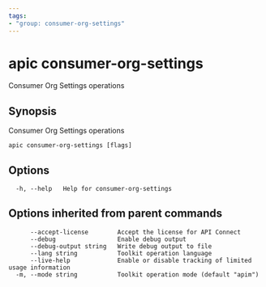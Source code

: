 ```yaml
---
tags:
- "group: consumer-org-settings"
---
```

# apic consumer-org-settings

Consumer Org Settings operations

## Synopsis

Consumer Org Settings operations

```
apic consumer-org-settings [flags]
```

## Options

```
  -h, --help   Help for consumer-org-settings
```

## Options inherited from parent commands

```
      --accept-license        Accept the license for API Connect
      --debug                 Enable debug output
      --debug-output string   Write debug output to file
      --lang string           Toolkit operation language
      --live-help             Enable or disable tracking of limited usage information
  -m, --mode string           Toolkit operation mode (default "apim")
```
